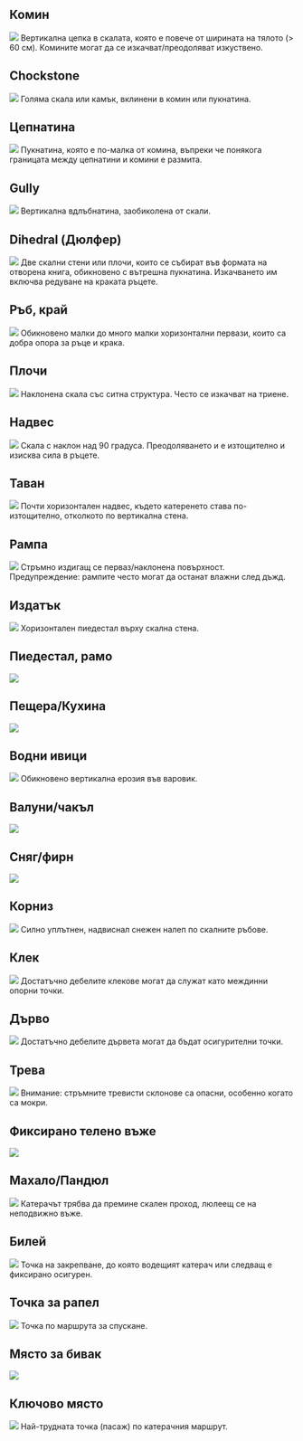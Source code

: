## Комин
![](../../assets/Chimney.svg)
 Вертикална цепка в скалата, която е повече от ширината на тялото (> 60 см). Комините могат да се изкачват/преодоляват изкуствено.

## Chockstone
![](../../assets/Chockstone.svg)
 Голяма скала или камък, вклинени в комин или пукнатина.

## Цепнатина
![](../../assets/Crack.svg)
 Пукнатина, която е по-малка от комина, въпреки че понякога границата между цепнатини и комини е размита.

## Gully
![](../../assets/Gully.svg)
 Вертикална вдлъбнатина, заобиколена от скали.

## Dihedral (Дюлфер)
![](../../assets/Dihedral.svg)
 Две скални стени или плочи, които се събират във формата на отворена книга, обикновено с вътрешна пукнатина.
 Изкачването им включва редуване на краката ръцете.

## Ръб, край
![](../../assets/Edge.svg)
 Обикновено малки до много малки хоризонтални первази, които са добра опора за ръце и крака.

## Плочи
![](../../assets/Slabs.svg)
 Наклонена скала със ситна структура. Често се изкачват на триене.

## Надвес
![](../../assets/Overhang.svg)
 Скала с наклон над 90 градуса. Преодоляването и е изтощително и изисква сила в ръцете.

## Таван
![](../../assets/Roof.svg)
 Почти хоризонтален надвес, където катеренето става по-изтощително, отколкото по вертикална стена.

## Рампа
![](../../assets/Ramp.svg)
 Стръмно издигащ се перваз/наклонена повърхност. Предупреждение: рампите често могат да останат влажни след дъжд.

## Издатък
![](../../assets/Ledge.svg)
 Хоризонтален пиедестал върху скална стена.

## Пиедестал, рамо
![](../../assets/Pedestal-Shoulder.svg)

## Пещера/Кухина
![](../../assets/Cave-Hollow.svg)

## Водни ивици
![](../../assets/Water-Streaks.svg)
 Обикновено вертикална ерозия във варовик.

## Валуни/чакъл
![](../../assets/Boulders-Rubble.svg)

## Сняг/фирн
![](../../assets/SnowFirnField.svg)

## Корниз
![](../../assets/Cornice.svg)
 Силно уплътнен, надвиснал снежен налеп по скалните ръбове.

## Клек
![](../../assets/MountainPine.svg)
 Достатъчно дебелите клекове могат да служат като междинни опорни точки.

## Дърво
![](../../assets/Tree.svg)
 Достатъчно дебелите дървета могат да бъдат осигурителни точки.

## Трева
![](../../assets/Grass.svg)
 Внимание: стръмните тревисти склонове са опасни, особенно когато са мокри.

## Фиксирано телено въже
![](../../assets/FixedWire.svg)

## Махало/Пандюл
![](../../assets/Pendulum.svg)
 Катерачът трябва да премине скален проход, люлеещ се на неподвижно въже.

## Билей
![](../../assets/Belay.svg)
 Точка на закрепване, до която водещият катерач или следващ е фиксирано осигурен.

## Точка за рапел
![](../../assets/RappellingPoint.svg)
 Toчка по маршрута за спускане.

## Място за бивак
![](../../assets/BivouacSite.svg)

## Ключово място
![](../../assets/KeySpot.svg)
 Най-трудната точка (пасаж) по катерачния маршрут.
